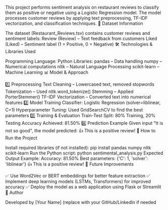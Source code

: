 This project performs sentiment analysis on restaurant reviews to classify them as positive or negative using a Logistic Regression model. The model processes customer reviews by applying text preprocessing, TF-IDF vectorization, and classification techniques.
📂 Dataset Information

The dataset (Restaurant_Reviews.tsv) contains customer reviews and sentiment labels:
Review (Review) – Text feedback from customers
Liked (Liked) – Sentiment label (1 = Positive, 0 = Negative)
🛠 Technologies & Libraries Used

Programming Language: Python
Libraries:
pandas – Data handling
numpy – Numerical computations
nltk – Natural Language Processing
scikit-learn – Machine Learning
📊 Model & Approach

1️⃣ Preprocessing
Text Cleaning – Lowercased text, removed stopwords
Tokenization – Used nltk.word_tokenize()
Stemming – Applied PorterStemmer()
TF-IDF Vectorization – Converted text into numerical features
2️⃣ Model Training
Classifier: Logistic Regression (solver=liblinear, C=1)
Hyperparameter Tuning: Used GridSearchCV to find the best parameters
3️⃣ Training & Evaluation
Train-Test Split: 80% Training, 20% Testing
Accuracy Achieved: 81.50%
4️⃣ Prediction Example
Given input "It is not so good", the model predicted:
👍 This is a positive review!
🚀 How to Run the Project

Install required libraries (if not installed):
pip install pandas numpy nltk scikit-learn
Run the Python script:
python sentimental_analysis.py
Expected Output Example:
Accuracy: 81.50%
Best parameters: {'C': 1, 'solver': 'liblinear'}
👍 This is a positive review!
📌 Future Improvements

✅ Use Word2Vec or BERT embeddings for better feature extraction
✅ Implement deep learning models (LSTMs, Transformers) for improved accuracy
✅ Deploy the model as a web application using Flask or Streamlit
📜 Author

Developed by [Your Name] (replace with your GitHub/LinkedIn if needed